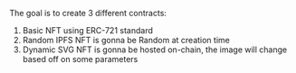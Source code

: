 The goal is to create 3 different contracts:

1. Basic NFT    using ERC-721 standard
2. Random IPFS NFT      is gonna be Random at creation time
3. Dynamic SVG NFT      is gonna be hosted on-chain, the image will change based off on some parameters